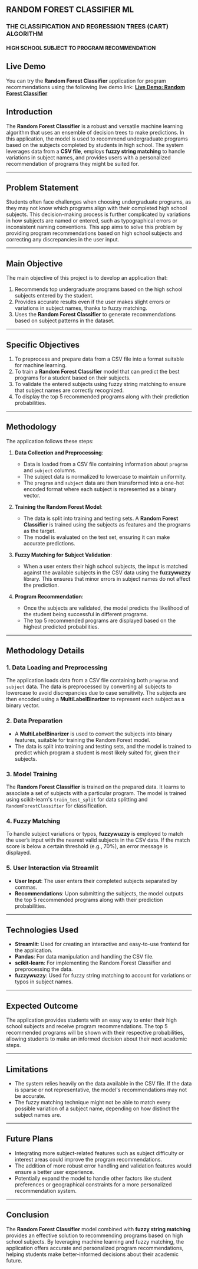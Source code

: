 ## RANDOM FOREST CLASSIFIER ML
### THE CLASSIFICATION AND REGRESSION TREES (CART) ALGORITHM
#### HIGH SCHOOL SUBJECT TO PROGRAM RECOMMENDATION

## Live Demo
You can try the **Random Forest Classifier** application for program recommendations using the following live demo link:
[**Live Demo: Random Forest Classifier**](https://random-forest-tree.streamlit.app/)
## Introduction

The **Random Forest Classifier** is a robust and versatile machine learning algorithm that uses an ensemble of decision trees to make predictions. In this application, the model is used to recommend undergraduate programs based on the subjects completed by students in high school. The system leverages data from a **CSV file**, employs **fuzzy string matching** to handle variations in subject names, and provides users with a personalized recommendation of programs they might be suited for.

---

## Problem Statement

Students often face challenges when choosing undergraduate programs, as they may not know which programs align with their completed high school subjects. This decision-making process is further complicated by variations in how subjects are named or entered, such as typographical errors or inconsistent naming conventions. This app aims to solve this problem by providing program recommendations based on high school subjects and correcting any discrepancies in the user input.

---

## Main Objective

The main objective of this project is to develop an application that:
1. Recommends top undergraduate programs based on the high school subjects entered by the student.
2. Provides accurate results even if the user makes slight errors or variations in subject names, thanks to fuzzy matching.
3. Uses the **Random Forest Classifier** to generate recommendations based on subject patterns in the dataset.

---

## Specific Objectives

1. To preprocess and prepare data from a CSV file into a format suitable for machine learning.
2. To train a **Random Forest Classifier** model that can predict the best programs for a student based on their subjects.
3. To validate the entered subjects using fuzzy string matching to ensure that subject names are correctly recognized.
4. To display the top 5 recommended programs along with their prediction probabilities.

---

## Methodology

The application follows these steps:

1. **Data Collection and Preprocessing**:
   - Data is loaded from a CSV file containing information about `program` and `subject` columns.
   - The subject data is normalized to lowercase to maintain uniformity.
   - The `program` and `subject` data are then transformed into a one-hot encoded format where each subject is represented as a binary vector.

2. **Training the Random Forest Model**:
   - The data is split into training and testing sets. A **Random Forest Classifier** is trained using the subjects as features and the programs as the target.
   - The model is evaluated on the test set, ensuring it can make accurate predictions.

3. **Fuzzy Matching for Subject Validation**:
   - When a user enters their high school subjects, the input is matched against the available subjects in the CSV data using the **fuzzywuzzy** library. This ensures that minor errors in subject names do not affect the prediction.

4. **Program Recommendation**:
   - Once the subjects are validated, the model predicts the likelihood of the student being successful in different programs.
   - The top 5 recommended programs are displayed based on the highest predicted probabilities.

---

## Methodology Details

### 1. **Data Loading and Preprocessing**
   The application loads data from a CSV file containing both `program` and `subject` data. The data is preprocessed by converting all subjects to lowercase to avoid discrepancies due to case sensitivity. The subjects are then encoded using a **MultiLabelBinarizer** to represent each subject as a binary vector.

### 2. **Data Preparation**
   - A **MultiLabelBinarizer** is used to convert the subjects into binary features, suitable for training the Random Forest model.
   - The data is split into training and testing sets, and the model is trained to predict which program a student is most likely suited for, given their subjects.

### 3. **Model Training**
   The **Random Forest Classifier** is trained on the prepared data. It learns to associate a set of subjects with a particular program. The model is trained using scikit-learn's `train_test_split` for data splitting and `RandomForestClassifier` for classification.

### 4. **Fuzzy Matching**
   To handle subject variations or typos, **fuzzywuzzy** is employed to match the user’s input with the nearest valid subjects in the CSV data. If the match score is below a certain threshold (e.g., 70%), an error message is displayed.

### 5. **User Interaction via Streamlit**
   - **User Input**: The user enters their completed subjects separated by commas.
   - **Recommendations**: Upon submitting the subjects, the model outputs the top 5 recommended programs along with their prediction probabilities.

---

## Technologies Used

- **Streamlit**: Used for creating an interactive and easy-to-use frontend for the application.
- **Pandas**: For data manipulation and handling the CSV file.
- **scikit-learn**: For implementing the Random Forest Classifier and preprocessing the data.
- **fuzzywuzzy**: Used for fuzzy string matching to account for variations or typos in subject names.

---

## Expected Outcome

The application provides students with an easy way to enter their high school subjects and receive program recommendations. The top 5 recommended programs will be shown with their respective probabilities, allowing students to make an informed decision about their next academic steps.

---

## Limitations

- The system relies heavily on the data available in the CSV file. If the data is sparse or not representative, the model's recommendations may not be accurate.
- The fuzzy matching technique might not be able to match every possible variation of a subject name, depending on how distinct the subject names are.

---

## Future Plans

- Integrating more subject-related features such as subject difficulty or interest areas could improve the program recommendations.
- The addition of more robust error handling and validation features would ensure a better user experience.
- Potentially expand the model to handle other factors like student preferences or geographical constraints for a more personalized recommendation system.

---

## Conclusion

The **Random Forest Classifier** model combined with **fuzzy string matching** provides an effective solution to recommending programs based on high school subjects. By leveraging machine learning and fuzzy matching, the application offers accurate and personalized program recommendations, helping students make better-informed decisions about their academic future.
